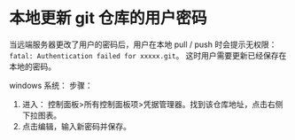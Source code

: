# 本地更新 git 仓库的用户密码
当远端服务器更改了用户的密码后，用户在本地 pull / push 时会提示无权限：
`fatal: Authentication failed for xxxxx.git`。  这时用户需要更新已经保存在本地的密码。

windows 系统：
步骤：
1. 进入： 控制面板>所有控制面板项>凭据管理器。找到该仓库地址，点击右侧下拉图表。
2. 点击编辑，输入新密码并保存。



